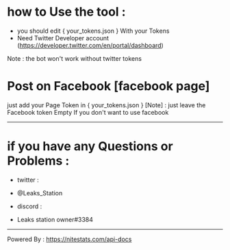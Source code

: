 # how to Use the tool :
 
- you should edit { your_tokens.json } With your Tokens
- Need Twitter Developer account (https://developer.twitter.com/en/portal/dashboard)

Note : the bot won't work without twitter tokens 

# Post on Facebook [facebook page]
 just add your Page Token in { your_tokens.json }
 [Note] : just leave the Facebook token Empty If you don't want to use facebook 

_______________________________________________________________

# if you have any Questions or Problems :

- twitter :
- @Leaks_Station

- discord :
- Leaks station owner#3384

--------------------------
Powered By : https://nitestats.com/api-docs

